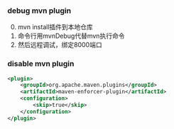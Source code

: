 
### debug mvn plugin

0. mvn install插件到本地仓库
1. 命令行用mvnDebug代替mvn执行命令
2. 然后远程调试，绑定8000端口


### disable mvn plugin

```xml
<plugin>
    <groupId>org.apache.maven.plugins</groupId>
    <artifactId>maven-enforcer-plugin</artifactId>
    <configuration>
        <skip>true</skip>
    </configuration>
</plugin>
```